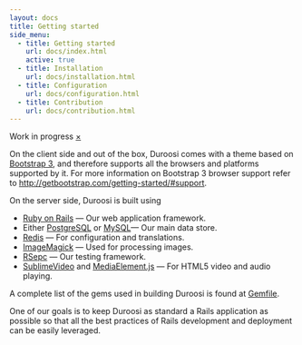 ```yaml
---
layout: docs
title: Getting started
side_menu:
  - title: Getting started
    url: docs/index.html
    active: true
  - title: Installation
    url: docs/installation.html
  - title: Configuration
    url: docs/configuration.html
  - title: Contribution
    url: docs/contribution.html
---
```


<div data-alert class="alert-box warning radius">
  <i class="fa fa-exclamation-triangle"></i> Work in progress
  <a href="#" class="close">&times;</a>
</div>

On the client side and out of the box, Duroosi comes with a theme based on [Bootstrap 3](http://getbootstrap.com), and therefore supports all the browsers and platforms supported by it. For more information on Bootstrap 3 browser support refer to <http://getbootstrap.com/getting-started/#support>.

On the server side, Duroosi is built using

- [Ruby on Rails](http://rubyonrails.org/) &mdash; Our web application framework.
- Either [PostgreSQL](http://www.postgresql.org/) or [MySQL](http://www.mysql.com)&mdash; Our main data store.
- [Redis](http://redis.io/) &mdash; For configuration and translations.
- [ImageMagick](http://www.imagemagick.org) &mdash; Used for processing images.
- [RSepc](http://rspec.info) &mdash; Our testing framework.
- [SublimeVideo](http://www.sublimevideo.net) and [MediaElement.js](http://mediaelementjs.com) &mdash; For HTML5 video and audio playing.

A complete list of the gems used in building Duroosi is found at [Gemfile](https://github.com/aalgahmi/curriculr/blob/master/Gemfile).

One of our goals is to keep Duroosi as standard a Rails application as possible so that all the best practices of Rails development and deployment can be easily leveraged.